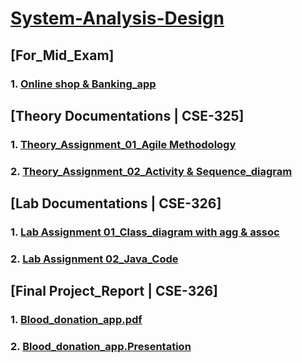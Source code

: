 # [System-Analysis-Design](https://github.com/Jobayerhaque/System-Analysis-Design)

## [For_Mid_Exam]
### 1. [Online shop & Banking_app](https://github.com/Jobayerhaque/System-Analysis-Design/blob/master/Mid_Exam/Lab_Mid_Exam.pdf)

## [Theory Documentations | CSE-325]
### 1. [Theory_Assignment_01_Agile Methodology](https://github.com/Jobayerhaque/System-Analysis-Design/blob/master/Theory_Assignment/Assignment_01/Agile%20Development%20Methodology.pdf )
### 2. [Theory_Assignment_02_Activity & Sequence_diagram](https://github.com/Jobayerhaque/System-Analysis-Design/blob/master/Theory_Assignment/Assignment_02/Activity%20%26%20Sequence%20diagram.pdf)

## [Lab Documentations | CSE-326]
### 1. [Lab Assignment 01_Class_diagram with agg & assoc](https://github.com/Jobayerhaque/System-Analysis-Design/blob/master/Lab_Assignment/Lab_Assignment_01/Class%20diagram.pdf )
### 2. [Lab Assignment 02_Java_Code](https://github.com/Jobayerhaque/System-Analysis-Design/tree/master/Lab_Assignment/Lab_Assignment_02/src)

## [Final Project_Report | CSE-326]
### 1. [Blood_donation_app.pdf](https://github.com/Jobayerhaque/System-Analysis-Design/blob/master/Final_Project_Riport/Blood%20donation%20app%20Project%20Report.pdf)
### 2. [Blood_donation_app.Presentation](https://github.com/Jobayerhaque/System-Analysis-Design/blob/master/Final_Project_Riport/Blood%20donation%20app%20presentation.pptx)
